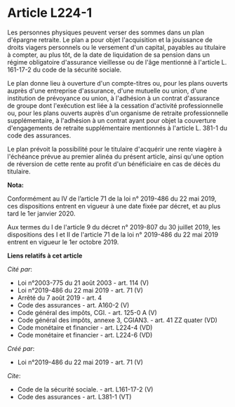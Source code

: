 # Article L224-1

Les personnes physiques peuvent verser des sommes dans un plan d'épargne retraite. Le plan a pour objet l'acquisition et la
jouissance de droits viagers personnels ou le versement d'un capital, payables au titulaire à compter, au plus tôt, de la
date de liquidation de sa pension dans un régime obligatoire d'assurance vieillesse ou de l'âge mentionné à l'article L.
161-17-2 du code de la sécurité sociale. 

Le plan donne lieu à ouverture d'un compte-titres ou, pour les plans ouverts auprès d'une entreprise d'assurance, d'une
mutuelle ou union, d'une institution de prévoyance ou union, à l'adhésion à un contrat d'assurance de groupe dont l'exécution
est liée à la cessation d'activité professionnelle ou, pour les plans ouverts auprès d'un organisme de retraite
professionnelle supplémentaire, à l'adhésion à un contrat ayant pour objet la couverture d'engagements de retraite
supplémentaire mentionnés à l'article L. 381-1 du code des assurances. 

Le plan prévoit la possibilité pour le titulaire d'acquérir une rente viagère à l'échéance prévue au premier alinéa du
présent article, ainsi qu'une option de réversion de cette rente au profit d'un bénéficiaire en cas de décès du titulaire.

**Nota:**

Conformément au IV de l’article 71 de la loi n° 2019-486 du 22 mai 2019, ces dispositions entrent en vigueur à une date fixée
par décret, et au plus tard le 1er janvier 2020.

Aux termes du I de l'article 9 du décret n° 2019-807 du 30 juillet 2019, les dispositions des I et II de l'article 71 de la
loi n° 2019-486 du 22 mai 2019 entrent en vigueur le 1er octobre 2019.

**Liens relatifs à cet article**

_Cité par_:

  - Loi n°2003-775 du 21 août 2003 - art. 114 (V)
  - Loi n°2019-486 du 22 mai 2019 - art. 71 (V)
  - Arrêté du 7 août 2019 - art. 4
  - Code des assurances - art. A160-2 (V)
  - Code général des impôts, CGI. - art. 125-0 A (V)
  - Code général des impôts, annexe 3, CGIAN3. - art. 41 ZZ quater (VD)
  - Code monétaire et financier - art. L224-4 (VD)
  - Code monétaire et financier - art. L224-6 (VD)

_Créé par_:

  - Loi n°2019-486 du 22 mai 2019 - art. 71 (V)

_Cite_:

  - Code de la sécurité sociale. - art. L161-17-2 (V)
  - Code des assurances - art. L381-1 (VT)
